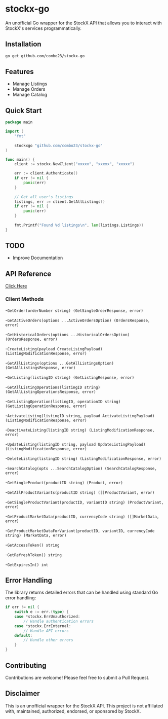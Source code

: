 # stockx-go

An unofficial Go wrapper for the StockX API that allows you to interact with StockX's services programmatically.

## Installation

```bash
go get github.com/combo23/stockx-go
```

## Features

- Manage Listings
- Manage Orders
- Manage Catalog

## Quick Start

```go
package main

import (
    "fmt"
    
    stockxgo "github.com/combo23/stockx-go"
)

func main() {
    client := stockx.NewClient("xxxxx", "xxxxx", "xxxxx")

    err := client.Authenticate()
    if err != nil {
        panic(err)
    }
    
    // Get all user's listings
    listings, err := client.GetAllListings()
    if err != nil {
        panic(err)
    }
    
    fmt.Printf("Found %d listings\n", len(listings.Listings))
}
```

## TODO

- Improve Documentation

## API Reference

[Click Here](https://developer.stockx.com/openapi/reference/overview/)

### Client Methods

-`GetOrder(orderNumber string) (GetSingleOrderResponse, error)`

-`GetActiveOrders(options ...ActiveOrdersOption) (OrdersResponse, error)`

-`GetHistoricalOrders(options ...HistoricalOrdersOption) (OrdersResponse, error)`

-`CreateListing(payload CreateLisingPayload) (ListingModificationResponse, error)`

-`GetAllListings(options ...GetAllListingsOption) (GetAllListingsResponse, error)`

-`GetListing(listingID string) (GetListingResponse, error)`

-`GetAllListingOperations(listingID string) (GetAllListingOperationsResponse, error)`

-`GetListingOperation(listingID, operationID string) (GetListingOperationResponse, error)`

-`ActivateListing(listingID string, payload ActivateListingPayload) (ListingModificationResponse, error)`

-`DeactivateListing(listingID string) (ListingModificationResponse, error)`

-`UpdateListing(listingID string, payload UpdateListingPayload) (ListingModificationResponse, error)`

-`DeleteListing(listingID string) (ListingModificationResponse, error)`

-`SearchCatalog(opts ...SearchCatalogOption) (SearchCatalogResponse, error)`
	
-`GetSingleProduct(productID string) (Product, error)`
	
-`GetAllProductVariants(productID string) ([]ProductVariant, error)`
	
-`GetSingleProductVariant(productID, variantID string) (ProductVariant, error)`
	
-`GetProductMarketData(productID, currencyCode string) ([]MarketData, error)`
	
-`GetProductMarketDataForVariant(productID, variantID, currencyCode string) (MarketData, error)`

-`GetAccessToken() string`
	
-`GetRefreshToken() string`
	
-`GetExpiresIn() int`

## Error Handling

The library returns detailed errors that can be handled using standard Go error handling:

```go
if err != nil {
    switch e := err.(type) {
    case *stockx.ErrUnauthorized:
        // Handle authentication errors
    case *stockx.ErrInternal:
        // Handle API errors
    default:
        // Handle other errors
    }
}
```

## Contributing

Contributions are welcome! Please feel free to submit a Pull Request.

## Disclaimer

This is an unofficial wrapper for the StockX API. This project is not affiliated with, maintained, authorized, endorsed, or sponsored by StockX.
